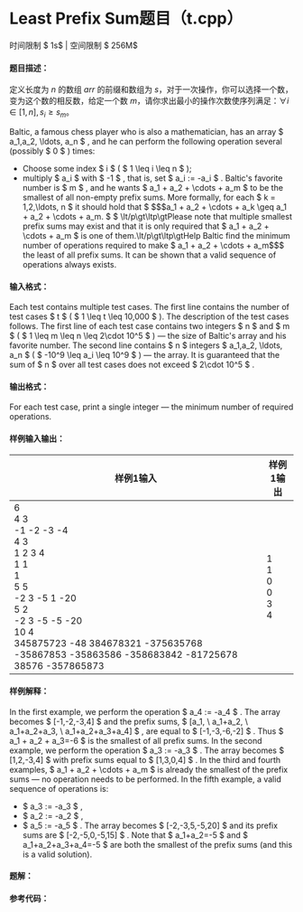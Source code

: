 
# Least Prefix Sum题目（t.cpp）
时间限制 $ 1s$   |   空间限制 $ 256M$

#### 题目描述：

定义长度为 $n$ 的数组 $arr$ 的前缀和数组为 $s$，对于一次操作，你可以选择一个数，变为这个数的相反数，给定一个数 $m$，请你求出最小的操作次数使序列满足：$\forall i\in[1,n], s_i\geq s_m$。

Baltic, a famous chess player who is also a mathematician, has an array $ a_1,a_2, \ldots, a_n $ , and he can perform the following operation several (possibly $ 0 $ ) times:

- Choose some index $ i $ ( $ 1 \leq i \leq n $ );
- multiply $ a_i $ with $ -1 $ , that is, set $ a_i := -a_i $ .
    Baltic's favorite number is $ m $ , and he wants $ a_1 + a_2 + \cdots + a_m $ to be the smallest of all non-empty prefix sums. More formally, for each $ k = 1,2,\ldots, n $ it should hold that $ $$$a_1 + a_2 + \cdots + a_k \geq a_1 + a_2 + \cdots + a_m. $ $ \lt/p\gt\ltp\gtPlease note that multiple smallest prefix sums may exist and that it is only required that $ a\_1 + a\_2 + \\cdots + a\_m $ is one of them.\lt/p\gt\ltp\gtHelp Baltic find the minimum number of operations required to make $ a\_1 + a\_2 + \\cdots + a\_m$$$ the least of all prefix sums. It can be shown that a valid sequence of operations always exists.

#### 输入格式：

Each test contains multiple test cases. The first line contains the number of test cases $ t $ ( $ 1 \leq t \leq 10\,000 $ ). The description of the test cases follows.
The first line of each test case contains two integers $ n $ and $ m $ ( $ 1 \leq m \leq n \leq 2\cdot 10^5 $ ) — the size of Baltic's array and his favorite number.
The second line contains $ n $ integers $ a_1,a_2, \ldots, a_n $ ( $ -10^9 \leq a_i \leq 10^9 $ ) — the array.
It is guaranteed that the sum of $ n $ over all test cases does not exceed $ 2\cdot 10^5 $ .

#### 输出格式：

For each test case, print a single integer — the minimum number of required operations.

#### 样例输入输出：

| 样例1输入                                                    | 样例1输出                       |
| ------------------------------------------------------------ | ------------------------------- |
| 6<br/>4 3<br/>-1 -2 -3 -4<br/>4 3<br/>1 2 3 4<br/>1 1<br/>1<br/>5 5<br/>-2 3 -5 1 -20<br/>5 2<br/>-2 3 -5 -5 -20<br/>10 4<br/>345875723 -48 384678321 -375635768 -35867853 -35863586 -358683842 -81725678 38576 -357865873 | 1<br/>1<br/>0<br/>0<br/>3<br/>4 |

#### 样例解释：

In the first example, we perform the operation $ a_4 := -a_4 $ . The array becomes $ [-1,-2,-3,4] $ and the prefix sums, $ [a_1, \ a_1+a_2, \ a_1+a_2+a_3, \ a_1+a_2+a_3+a_4] $ , are equal to $ [-1,-3,-6,-2] $ . Thus $ a_1 + a_2 + a_3=-6 $ is the smallest of all prefix sums.
In the second example, we perform the operation $ a_3 := -a_3 $ . The array becomes $ [1,2,-3,4] $ with prefix sums equal to $ [1,3,0,4] $ .
In the third and fourth examples, $ a_1 + a_2 + \cdots + a_m $ is already the smallest of the prefix sums — no operation needs to be performed.
In the fifth example, a valid sequence of operations is:

- $ a_3 := -a_3 $ ,
- $ a_2 := -a_2 $ ,
- $ a_5 := -a_5 $ .
    The array becomes $ [-2,-3,5,-5,20] $ and its prefix sums are $ [-2,-5,0,-5,15] $ . Note that $ a_1+a_2=-5 $ and $ a_1+a_2+a_3+a_4=-5 $ are both the smallest of the prefix sums (and this is a valid solution).

<div STYLE="page-break-after: always;"/>

#### 题解：



#### 参考代码：

```c++

```
